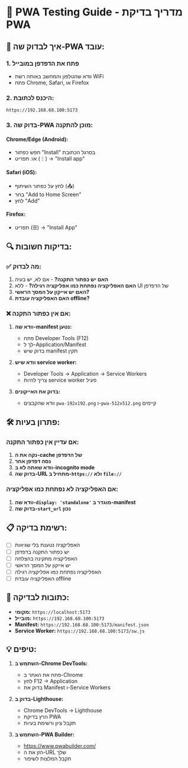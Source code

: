 # 🚀 PWA Testing Guide - מדריך בדיקת PWA

## 📱 איך לבדוק שה-PWA עובד:

### 1. **פתח את הדפדפן במובייל**
- וודא שהטלפון והמחשב באותה רשת WiFi
- פתח Chrome, Safari, או Firefox

### 2. **היכנס לכתובת:**
```
https://192.168.68.100:5173
```

### 3. **בדוק שה-PWA מוכן להתקנה:**

#### **Chrome/Edge (Android):**
- חפש כפתור "Install" בסרגל הכתובת
- או: תפריט (⋮) → "Install app"

#### **Safari (iOS):**
- לחץ על כפתור השיתוף (📤)
- בחר "Add to Home Screen"
- לחץ "Add"

#### **Firefox:**
- תפריט (☰) → "Install App"

## 🔍 בדיקות חשובות:

### ✅ **מה לבדוק:**
1. **האם יש כפתור התקנה?** - אם לא, יש בעיה
2. **האם האפליקציה נפתחת כמו אפליקציה רגילה?** - ללא UI של הדפדפן
3. **האם יש אייקון על המסך הראשי?**
4. **האם האפליקציה עובדת offline?**

### ❌ **אם אין כפתור התקנה:**
1. **וודא שה-manifest נטען:**
   - פתח Developer Tools (F12)
   - לך ל-Application/Manifest
   - בדוק שיש manifest תקין

2. **וודא שיש service worker:**
   - Developer Tools → Application → Service Workers
   - צריך להיות service worker פעיל

3. **בדוק את האייקונים:**
   - וודא שהקבצים `pwa-192x192.png` ו-`pwa-512x512.png` קיימים

## 🛠️ פתרון בעיות:

### **אם עדיין אין כפתור התקנה:**
1. **נקה את ה-cache של הדפדפן**
2. **נסה דפדפן אחר**
3. **וודא שאתה לא ב-incognito mode**
4. **בדוק שה-URL מתחיל ב-`https://` ולא `file://`**

### **אם האפליקציה לא נפתחת כמו אפליקציה:**
1. **וודא שה-`display: 'standalone'` מוגדר ב-manifest**
2. **בדוק שה-`start_url` נכון**

## 📋 רשימת בדיקה:

- [ ] האפליקציה נטענת בלי שגיאות
- [ ] יש כפתור התקנה בדפדפן
- [ ] האפליקציה מתקינה בהצלחה
- [ ] יש אייקון על המסך הראשי
- [ ] האפליקציה נפתחת כמו אפליקציה רגילה
- [ ] האפליקציה עובדת offline

## 🎯 כתובות לבדיקה:

- **מקומי:** `https://localhost:5173`
- **מובייל:** `https://192.168.68.100:5173`
- **Manifest:** `https://192.168.68.100:5173/manifest.json`
- **Service Worker:** `https://192.168.68.100:5173/sw.js`

## 💡 טיפים:

1. **השתמש ב-Chrome DevTools:**
   - פתח את האתר ב-Chrome
   - לחץ F12 → Application
   - בדוק את Manifest ו-Service Workers

2. **בדוק ב-Lighthouse:**
   - Chrome DevTools → Lighthouse
   - הרץ בדיקת PWA
   - תקבל ציון ורשימת בעיות

3. **השתמש ב-PWA Builder:**
   - https://www.pwabuilder.com/
   - הזן את ה-URL שלך
   - תקבל המלצות לשיפור 